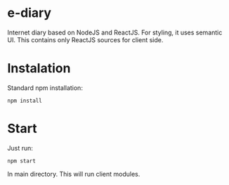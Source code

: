 # e-diary
Internet diary based on NodeJS and ReactJS. For styling, it uses semantic UI. This contains only ReactJS sources for client side. 

# Instalation

Standard npm installation:

``` npm install ```

# Start

Just run:

```
npm start
```

In main directory. This will run client modules.
